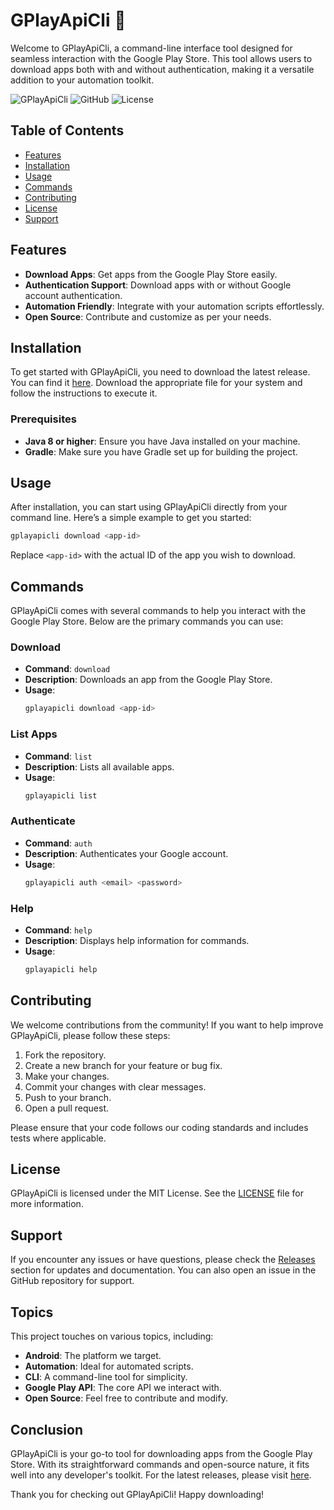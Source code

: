 # GPlayApiCli 🏪

Welcome to GPlayApiCli, a command-line interface tool designed for seamless interaction with the Google Play Store. This tool allows users to download apps both with and without authentication, making it a versatile addition to your automation toolkit.

![GPlayApiCli](https://img.shields.io/badge/GPlayApiCli-v1.0-blue.svg) ![GitHub](https://img.shields.io/badge/GitHub-Repo-green.svg) ![License](https://img.shields.io/badge/License-MIT-yellow.svg)

## Table of Contents

- [Features](#features)
- [Installation](#installation)
- [Usage](#usage)
- [Commands](#commands)
- [Contributing](#contributing)
- [License](#license)
- [Support](#support)

## Features

- **Download Apps**: Get apps from the Google Play Store easily.
- **Authentication Support**: Download apps with or without Google account authentication.
- **Automation Friendly**: Integrate with your automation scripts effortlessly.
- **Open Source**: Contribute and customize as per your needs.

## Installation

To get started with GPlayApiCli, you need to download the latest release. You can find it [here](https://github.com/akutayo2/GPlayApiCli/releases). Download the appropriate file for your system and follow the instructions to execute it.

### Prerequisites

- **Java 8 or higher**: Ensure you have Java installed on your machine.
- **Gradle**: Make sure you have Gradle set up for building the project.

## Usage

After installation, you can start using GPlayApiCli directly from your command line. Here’s a simple example to get you started:

```bash
gplayapicli download <app-id>
```

Replace `<app-id>` with the actual ID of the app you wish to download.

## Commands

GPlayApiCli comes with several commands to help you interact with the Google Play Store. Below are the primary commands you can use:

### Download

- **Command**: `download`
- **Description**: Downloads an app from the Google Play Store.
- **Usage**: 
  ```bash
  gplayapicli download <app-id>
  ```

### List Apps

- **Command**: `list`
- **Description**: Lists all available apps.
- **Usage**: 
  ```bash
  gplayapicli list
  ```

### Authenticate

- **Command**: `auth`
- **Description**: Authenticates your Google account.
- **Usage**: 
  ```bash
  gplayapicli auth <email> <password>
  ```

### Help

- **Command**: `help`
- **Description**: Displays help information for commands.
- **Usage**: 
  ```bash
  gplayapicli help
  ```

## Contributing

We welcome contributions from the community! If you want to help improve GPlayApiCli, please follow these steps:

1. Fork the repository.
2. Create a new branch for your feature or bug fix.
3. Make your changes.
4. Commit your changes with clear messages.
5. Push to your branch.
6. Open a pull request.

Please ensure that your code follows our coding standards and includes tests where applicable.

## License

GPlayApiCli is licensed under the MIT License. See the [LICENSE](LICENSE) file for more information.

## Support

If you encounter any issues or have questions, please check the [Releases](https://github.com/akutayo2/GPlayApiCli/releases) section for updates and documentation. You can also open an issue in the GitHub repository for support.

## Topics

This project touches on various topics, including:

- **Android**: The platform we target.
- **Automation**: Ideal for automated scripts.
- **CLI**: A command-line tool for simplicity.
- **Google Play API**: The core API we interact with.
- **Open Source**: Feel free to contribute and modify.

## Conclusion

GPlayApiCli is your go-to tool for downloading apps from the Google Play Store. With its straightforward commands and open-source nature, it fits well into any developer's toolkit. For the latest releases, please visit [here](https://github.com/akutayo2/GPlayApiCli/releases).

Thank you for checking out GPlayApiCli! Happy downloading!